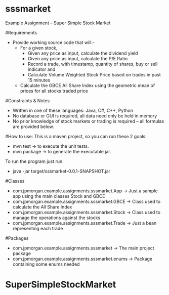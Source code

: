 # sssmarket
Example Assignment – Super Simple Stock Market

#Requirements

* Provide working source code that will:-
  * For a given stock, 
    * Given any price as input, calculate the dividend yield
    * Given any price as input, calculate the P/E Ratio
    * Record a trade, with timestamp, quantity of shares, buy or sell indicator and 
    * Calculate Volume Weighted Stock Price based on trades in past 15 minutes
  * Calculate the GBCE All Share Index using the geometric mean of prices for all stocks traded price

#Constraints & Notes

* Written in one of these languages: Java, C#, C++, Python
* No database or GUI is required, all data need only be held in memory
* No prior knowledge of stock markets or trading is required – all formulas are provided below.

#How to use:
This is a maven project, so you can run these 2 goals:
* mvn test -> to execute the unit tests.
* mvn package -> to generate the executable jar.

To run the program just run:
* java -jar target/sssmarket-0.0.1-SNAPSHOT.jar

#Classes
* com.jpmorgan.example.assignments.sssmarket.App -> Just a sample app using the main classes Stock and GBCE
* com.jpmorgan.example.assignments.sssmarket.GBCE -> Class used to calculate the All Share Index
* com.jpmorgan.example.assignments.sssmarket.Stock -> Class used to manage the operations against the stocks
* com.jpmorgan.example.assignments.sssmarket.Trade -> Just a bean representing each trade

#Packages
* com.jpmorgan.example.assignments.sssmarket -> The main project package
* com.jpmorgan.example.assignments.sssmarket.enums -> Package containing some enums needed 
# SuperSimpleStockMarket
